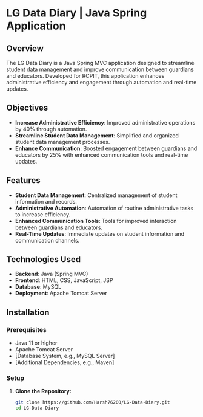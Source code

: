 # LG Data Diary | Java Spring Application

## Overview

The LG Data Diary is a Java Spring MVC application designed to streamline student data management and improve communication between guardians and educators. Developed for RCPIT, this application enhances administrative efficiency and engagement through automation and real-time updates.

## Objectives

- **Increase Administrative Efficiency**: Improved administrative operations by 40% through automation.
- **Streamline Student Data Management**: Simplified and organized student data management processes.
- **Enhance Communication**: Boosted engagement between guardians and educators by 25% with enhanced communication tools and real-time updates.

## Features

- **Student Data Management**: Centralized management of student information and records.
- **Administrative Automation**: Automation of routine administrative tasks to increase efficiency.
- **Enhanced Communication Tools**: Tools for improved interaction between guardians and educators.
- **Real-Time Updates**: Immediate updates on student information and communication channels.

## Technologies Used

- **Backend**: Java (Spring MVC)
- **Frontend**: HTML, CSS, JavaScript, JSP
- **Database**: MySQL
- **Deployment**: Apache Tomcat Server

## Installation

### Prerequisites

- Java 11 or higher
- Apache Tomcat Server 
- [Database System, e.g., MySQL Server]
- [Additional Dependencies, e.g., Maven]

### Setup

1. **Clone the Repository:**
   ```bash
   git clone https://github.com/Harsh76200/LG-Data-Diary.git
   cd LG-Data-Diary
